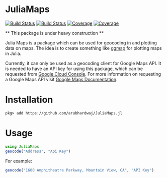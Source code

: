 # JuliaMaps

[![Build Status](https://travis-ci.com/arubhardwaj/JuliaMaps.jl.svg?branch=master)](https://travis-ci.com/arubhardwaj/JuliaMaps.jl)
[![Build Status](https://ci.appveyor.com/api/projects/status/github/arubhardwaj/JuliaMaps.jl?svg=true)](https://ci.appveyor.com/project/arubhardwaj/JuliaMaps-jl)
[![Coverage](https://codecov.io/gh/arubhardwaj/JuliaMaps.jl/branch/master/graph/badge.svg)](https://codecov.io/gh/arubhardwaj/JuliaMaps.jl)
[![Coverage](https://coveralls.io/repos/github/arubhardwaj/JuliaMaps.jl/badge.svg?branch=master)](https://coveralls.io/github/arubhardwaj/JuliaMaps.jl?branch=master)


** This package is under heavy construction **

Julia Maps is a package which can be used for geocoding in and plotting data on maps. The idea is to create something like [ggmap](https://github.com/dkahle/ggmap) for plotting maps in Julia. 

Currently, it can only be used as a geocoding client for Google Maps API. It is needed to have an API key for using this package, which can be requested from [Google Cloud Console](https://console.cloud.google.com/). For more information on requesting a Google Maps API visit [Google Maps Documentation](https://developers.google.com/maps/gmp-get-started).


# Installation

` pkg> add https://github.com/arubhardwaj/JuliaMaps.jl `

# Usage

```julia
using JuliaMaps 
geocode("Address", "Api Key")
````
For example:

```julia
geocode("1600 Amphitheatre Parkway, Mountain View, CA", "API Key")
```





